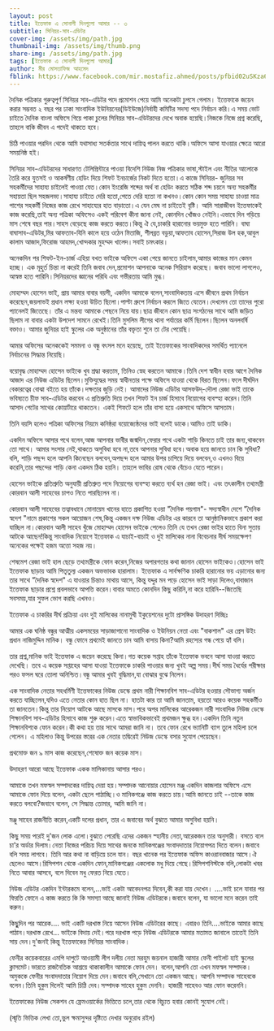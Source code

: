 ```yaml
---
layout: post
title: ইত্তেফাক এ সোনালী দিনগুলো আমার -- ৩
subtitle: সিনিয়র-সাব-এডিটর
cover-img: /assets/img/path.jpg
thumbnail-img: /assets/img/thumb.png
share-img: /assets/img/path.jpg
tags: [ইত্তেফাক এ সোনালী দিনগুলো আমার]
author: মীর মোসতাফিজ আহমেদ
fblink: https://www.facebook.com/mir.mostafiz.ahmed/posts/pfbid02uSKza6D7cj4rUE91HotUqLZ3v1S32jmB1G53dR6pvctqUuo7ZWNrHtv1u9H5THmDl
---
```

<p>দৈনিক পত্রিকার গুরুত্বপূর্ণ সিনিয়র সাব-এডিটর পদে প্রমোশন পেয়ে আমি অনেকটা চুপসে গেলাম। 
ইত্তেফাকে জয়েন  করার সম্ভবত ২ বছর পর ঢাকা সাংবাদিক ইউনিয়নের(ডিইউজে)নির্বাহী কমিটির সদস্য পদে নির্বাচন করি।এ সময় ভোট চাইতে দৈনিক বাংলা অফিসে গিয়ে পাকা চুলের সিনিয়র সাব-এডিটরদের দেখে অবাক হয়েছি।নিজকে নিজে প্রশ্ন করেছি, তাহলে বাকি জীবন এ পদেই থাকতে হবে।
</p>
<p>চিঠি পাওয়ার পরদিন থেকে আমি যথাসাধ্য সতর্কতার সাথে দায়িত্ব পালন করতে থাকি।অফিসে আসা যাওয়ার ক্ষেত্রে আরো সময়নিষ্ঠ হই।
</p>
<p>সিনিয়র সাব-এডিটরদের সাধারণত টেলিপ্রিন্টারে পাওয়া  বিদেশি নিউজ নিজ পত্রিকার ভাষা,স্টাইল এবং নীতির আলোকে তৈরি করে যুতসই ও আকর্ষণীয় হেডিং দিয়ে শিফট ইনচার্জের নিকট দিতে হতো।এ কাজে সিনিয়র- জুনিয়র সব সহকর্মীদের সাহায্য চাইলেই পাওয়া যেত।কোন ইংরেজি শব্দের অর্থ বা হেডিং করতে সঠিক শব্দ চয়নে অন্য সহকর্মীর সহায়তা ছিল সহজলভ্য।সাহায্য চাইতে দেরি হতো,পেতে দেরি হতো না কখনও।কোন কোন সময় সাহায্য চাওয়া মাত্র পাশের সহকর্মী নিজের কাজ রেখে সাহায্যের হাত বাড়াতো।এ যেন মেঘ না চাইতেই বৃষ্টি। আমি সারাজীবন ইত্তেফাকেই কাজ করেছি,তাই অন্য পত্রিকা অফিসেও একই পরিবেশ কীনা জানা নেই, কোনদিন খোঁজও নেইনি।এভাবে দিন গড়িয়ে মাস শেষে বছর পার।সাহস বেড়েছে কাজ করতে করতে।কিন্তু ঐ যে,চাকরি হারানোর ভয়মুক্ত হতে পারিনি। বাঘা বাঘাসাব-এডিটর,মির আফতাব-যিনি কালে হয়ে ওঠেন মিতাজি, শীলব্রত বড়ুয়া,আফতাব হোসেন,সিরাজ উল হক,আবুল কালাম আজাদ,ফিরোজ আহমদ,খোন্দকার মুহম্মদ খালেদ।সবাই চমৎকার। 
</p>অনেকদিন পর শিফট-ইন-চার্জ এহিয়া বখত ভাইকে অফিসে একা পেয়ে জানতে চাইলাম,আমার কাজের মান কেমন হচ্ছে। এক মূহুর্ত চিন্তা না করেই তিনি জবাব দেন,প্রমোশন আপনাকে অনেক সিরিয়াস করেছে। জবাব ভালো লাগলেও, আস্বস্ত হতে পারিনি।সিনিয়রদের জ্ঞানের পরিধি এবং গভীরতায় আমি মুগ্ধ। 
<p>মোহাম্মদ হোসেন ভাই, প্রায় আমার বাবার বয়সী, একদিন আমাকে বলেন,সাংবাদিকতায় এসে  জীবনে প্রথম নির্বাচন করেছেন,জয়লাভই প্রধান লক্ষ্য হওয়া উচিত ছিলো।পাল্টা গ্রুপে নির্বাচন করলে জিতে যেতেন।দেখলেন তো তাদের পুরো প্যানেলই জিতেছে। তাঁর এ মন্তব্য আমাকে পেছনে নিয়ে যায়।ছাত্র জীবনে কোন ছাত্র সংগঠনের সাথে আমি জড়িত ছিলাম না বাবার একটা  উপদেশ সামনে রেখেই।তিনি মুসলিম লীগের থানা পর্যায়ের কর্মি ছিলেন।ছিলেন অনলবর্ষি বক্তাও। আমার জুনিয়র হাই স্কুলের এক অনুষ্ঠানের তাঁর বক্তৃতা শুনে তা টের পেয়েছি। 
</p>আমার অফিসের অনেককেই সমমনা ও বন্ধু বৎসল মনে হয়েছে, তাই ইত্তেফাকের সাংবাদিকদের সমর্থিত প্যানেলে নির্বাচনের সিদ্ধান্ত নিয়েছি।
<p>বয়োবৃদ্ধ মোহাম্মদ হোসেন ভাইকে খুব শ্রদ্ধা করতাম, তিনিও স্নেহ করতেন আমাকে।তিনি দেশ স্বাধীন হবার আগে দৈনিক আজাদ এর নিউজ এডিটর ছিলেন।মুক্তিযুদ্ধের সময় স্বাধীনতার পক্ষে অফিসে যাওয়া থেকে বিরত ছিলেন।ফলে দীর্ঘদিন বেকারত্বের বোঝা বইতে হয় তাঁকে।দক্ষতার জুড়ি নেই। আমাদের নিউজ এডিটর আসফউদ্-দৌলা রেজা ভাই তাকে ভবিষ্যতে চীফ সাব-এডিটর করবেন এ প্রতিশ্রুতি দিয়ে তখন শিফট ইন চার্জ হিসাবে  নিয়োগের ব্যবস্হা করেন।তিনি  আসাদ গেটের সাথের কোয়ার্টারে থাকতেন। একই শিফটে হলে তাঁর বাসা হয়ে একসাথে অফিসে আসতাম। 
</p>
<p>তিনি বয়সি হলেও পত্রিকা অফিসের নিয়মে কনিষ্ঠরা বয়োজ্যেষ্ঠদের ভাই বলেই ডাকে।আমিও তাই ডাকি।
</p>
<p>একদিন অফিসে আসার পথে বলেন,আজ আপনার ভাবীর জন্মদিন,ফেরার পথে একটা শাড়ি কিনতে চাই তার জন্য,থাকবেন তো সাথে। আমার সংসার নেই,থাকতে অসুবিধা হবে না,তবে আপনার সুবিধা হবে।অবাক হয়ে জানতে চান কি সুবিধা? বলি, শাড়ি  পছন্দ হলে আপনি কিনেছেন বলবেন,অপছন্দ হলে আমার উপর চাপিয়ে দিয়ে বলবেন,ও এখনও বিয়ে করেনি,তার পছন্দের শাড়ি কেনা একদম ঠিক হয়নি। তাহলে ভাবির রোষ থেকে বেঁচেও যেতে পারেন।
</p>
<p>হোসেন ভাইকে প্রতিশ্রুতি অনুযায়ী প্রতিশ্রুত পদে নিয়োগের ব্যবস্হা করতে ব্যর্থ হন রেজা ভাই। এবং তৎকালীন তথ্যমন্ত্রী কোরবান আলী সাহেবের চাপও নিতে পারছিলেন না।
</p>
<p>কোরবান আলী সাহেবের তত্বাবধানে মোনায়েম খানের হাতে প্রকাশিত হওয়া "দৈনিক পয়গাম"- সদ্যস্বাধীন দেশে "দৈনিক স্বদেশ "নামে প্রকাশের সকল আয়োজন শেষ,কিন্তু একজন দক্ষ নিউজ এডিটর এর কারনে তা আনুষ্ঠানিকভাবে প্রকাশ করা যাচ্ছিল না।কোরবান আলী সাহেব খুঁজে মোহাম্মদ হোসেন ভাইকে পেলেও তিনি  যে তখন রেজা ভাইর হাতে বিনা সুতায় আটকে আছেন!কিন্তু 
সাংবাদিক নিয়োগে ইত্তেফাক এ যাচাই-বাচাই ও দুই মালিকের নানা বিবেচনার দীর্ঘ সময়ক্ষেপণ অনেকের পক্ষেই হজম অত্তো সহজ নয়।
</p>
<p>শেষমেশ রেজা ভাই হাল ছেড়ে  তথ্যমন্ত্রীকে ফোন করেন,নিজের অপারগতার কথা জানান হোসেন ভাইকেও।হোসেন ভাই ইত্তেফাক ছাড়ায় আমি পিতৃতুল্য একজন অভভাবক হারালাম। ইত্তেফাক এ সার্বক্ষণিক চাকরি হারানোর ভয় এড়ানোর জন্য  তার সাথে "দৈনিক স্বদেশ" এ যাওয়ার চিন্তাও মাথায় আসে, কিন্তু যদ্দুর মন পড়ে হোসেন ভাই সাড়া দিলেও,বাবাজান ইত্তেফাক ছাড়ার প্রশ্নে প্রবলভাবে আপত্তি করেন।বাবার অমতে কোনদিন কিছু করিনি,না করে হারিনি--জিতেছি সবসময়,যার সুফল ভোগ করছি এখনও।
</p>
<p>ইত্তেফাক এ চাকরির দীর্ঘ প্রক্রিয়া এবং দুই মালিকের নানামুখী  ইকুয়েশনের দুটো প্রাসঙ্গিক উদাহরণ  দিচ্ছিঃ
</p>
<p>আমার এক ঘনিষ্ঠ বন্ধুর আত্মীয় একসময়ের সাড়াজাগানো সাংবাদিক ও ইউনিয়ন নেতা এবং "বাকশাল" এর প্রেস উইং প্রধান নাজিমুদ্দিন মানিক। বন্ধু ফোনে প্রথমেই জানতে চান আমি বাসায় কিনা?আমি রহস্যের গন্ধ পেয়ে হ্যাঁ বলি।
</p>
<p>তার প্রশ্ন,মানিক ভাই ইত্তেফাক এ জয়েন করেছে কিনা।গত কয়েক সপ্তাহ তাঁকে ইত্তেফাক ভবনে আসা যাওয়া করতে দেখেছি। তবে এ কয়েক সপ্তাহের আসা যাওয়া ইত্তেফাকে চাকরি পাওয়ার জন্য খুবই অল্প সময়।দীর্ঘ সময় ধৈর্যের পরীক্ষার পরও ফসল ঘরে তোলা অনিশ্চিত।বন্ধু আমার খুবই বুদ্ধিমান,যা বোঝার  বুঝে নিলেন।
</p>
<p>এক সাংবাদিক নেতার সহধর্মিণী ইত্তেফাকের নিউজ ডেস্কে প্রথম নারী শিক্ষানবিশ সাব-এডিটর হওয়ার সৌভাগ্য অর্জন করতে যাচ্ছিলেন,যদিও এতে নেতার কোন হাত ছিল না। হাতটা কার তা আমি জানতাম, হয়তো আরও কয়েক সহকর্মীও তা জানতেন।কিন্তু তার নিয়োগ আটকে আছে মাসকে মাস।পরে অপর মালিকের আরেকজন নারী সাংবাদিক নিউজ ডেস্কে শিক্ষানবিশ সাব-এডিটর হিসাবে কাজ শুরু করেন।এতে স্বাভাবিকভাবেই প্রথমজন ক্ষুব্ধ হন।একদিন তিনি  নতুন শিক্ষানবিশকে ফোন করেন।কী কথা হয় তার সাথে 
আমরা জানি না। তবে ফোন রেখে ভ্যানিটি ব্যাগ তুলে মহিলা চলে গেলেন। এ মহিলাও কিন্তু উপরের স্তরের এক নেতার তদ্বিরেই  নিউজ ডেস্কে বসার সুযোগ পেয়েছেন।
</p>
<p>প্রথমোক্ত জন ৯ মাস কাজ করেছেন,শেষোক্ত জন কয়েক মাস।
</p>

<p>উদাহরণ আরো আছে ইত্তেফাক একক মালিকানায় আসার পরও।
</p>
<p>
আমাকে তখন মফস্বল সম্পাদকের দায়িত্ব দেয়া হয়।সম্পাদক আনোয়ার হোসেন মঞ্জু একদিন কাজলার অফিসে এসে আমাকে ফোন দিয়ে বলেন, একটা ছেলে পাঠাচ্ছি।ও মানিকগঞ্জে কাজ করতে চায়।আমি জানতে চাই --তাকে কাজ করতে বলবো?জবাবে বলেন, সে সিদ্ধান্ত তোমার, আমি জানি না।</p>
<p>
মঞ্জু সাহেব রাজনীতি করেন,একটি দলের প্রধান, তার এ জবাবের অর্থ বুঝতে আমার অসুবিধা হয়নি।</p>
<p>
কিছু সময় পরেই দু'জন লোক এলো।বুঝতে পেরেছি এদের একজন স্হানীয় নেতা,আরেকজন
তার অনুসারী। বসতে বলে চা'র অর্ডার দিলাম।নেতা নিজের পরিচয় দিয়ে সাথের জনকে মানিকগঞ্জের সংবাদদাতার নিয়োগপত্র দিতে বলেন।জবাবে বলি সময় লাগবে। তিনি আর কথা না বাড়িয়ে চলে যান। বছর খানেক পর ইত্তেফাক অফিস কাওরানবাজার আসে।ঐ ছেলেও আসে।রিসিপশন থেকে একদিন ফোন,মানিকগঞ্জের একলোক মধু দিয়ে গেছে।রিসিপশনিস্টকে বলি,লোকটা খবর নিতে আবার আসবে, বলে দিবেন মধু ফেরত নিয়ে যেতে।
</p>


<p>নিউজ এডিটর একদিন ইন্টারকমে বলেন,...ভাই একটা আবেদনপত্র দিবেন,কী করা যায় দেখেন। ....ভাই চলে যাবার পর ফিরতি ফোনে এ কাজ করতে কি কি সমস্যা আছে জানাই নিউজ এডিটরকে।জবাবে বলেন, যা ভালো মনে করেন তাই করুন। 
</p>
<p>কিছুূদিন পর আরেক.... ভাই একটি দরখাস্ত নিয়ে আসেন নিউজ এডিটরের কাছে। এবারও তিনি....ভাইকে আমার কাছে পাঠান।দরখাস্ত রেখে... ভাইকে বিদায় দেই।পরে দরখাস্ত পড়ে নিউজ এডিটরকে আমার মতামত জানালে তাতেই তিনি সায় দেন।দু'জনই কিন্তু ইত্তেফাকের সিনিয়র সাংবাদিক। 
</p>
<p>ফেনীর কয়েকবারের এমপি দাপুটে আওয়ামী লীগ দলীয় নেতা মরহুম জয়নাল হাজারী আমার ফেনী পাইলট হাই স্কুলের ক্লাসমেট।ভারতে রাজনৈতিক আশ্রয়ে থাকাকালীন আমাকে ফোন দেন। বলেন,আপনি তো এখন মফস্বল সম্পাদক। অমুককে ফেনীর সংবাদদাতার নিয়োগ দিয়ে দেন।জবাবে বলি,সেখানে তো একজন  আছে। আপনি সম্পাদক সাহেবকে বলেন।তিনি হুকুম দিলেই আমি চিঠি দেব।সম্পাদক সাহেব হুকুম দেননি। হাজারী সাহেবও আর ফোন করেননি।</p>
<p>
ইত্তেফাকের নিউজ সেকশন যে ফ্রেমওয়ার্কের ভিত্তিতে চলে,তার থেকে বিচ্যুত হবার কোনই সুযোগ নেই।
</p>
<p>
(স্মৃতি ভিত্তিক লেখা তো,ভুল ক্ষমাসুন্দর দৃষ্টিতে দেখার অনুরোধ রইল)
</p>


 








